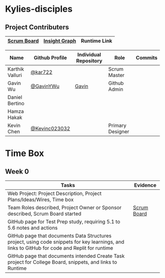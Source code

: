 # Kylies-disciples

## Project Contributers

|[Scrum Board](https://github.com/kar722/kylies-disciples/projects/1)|[Insight Graph](https://github.com/kar722/kylies-disciples/graphs/contributors)|Runtime Link|
| - | - | - |

|Name|Github Profile|Individual Repository|Role|Commits|
| - | - | - | - | - |
|Karthik Valluri|[@kar722](https://github.com/kar722)||Scrum Master||
|Gavin Wu|[@GavinYWu](https://github.com/GavinYWu)|[Gavin](https://github.com/GavinYWu/Gavin/tree/gh-pages)|Github Admin||
|Daniel Bertino|||||
|Hamza Hakak|||||
|Kevin Chen|[@Kevinc023032](https://github.com/Kevinc023032)||Primary Designer||

# Time Box
## Week 0
|Tasks|Evidence|
| - | - |
|Web Project: Project Description, Project Plans/Ideas/Wires, Time box||
|Team Roles described, Project Owner or Sponsor described, Scrum Board started|[Scrum Board](https://github.com/kar722/kylies-disciples/projects/1)|
|GitHub page for Test Prep study, requiring 5.1 to 5.6 notes and actions||
|GitHub page that documents Data Structures project, using code snippets for key learnings, and links to GitHub for code and Replit for runtime||
|GitHub page that documents intended Create Task project for College Board, snippets, and links to Runtime||
